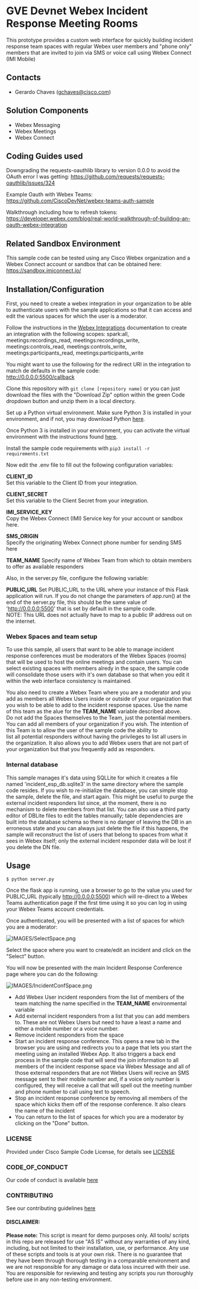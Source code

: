 # GVE Devnet Webex Incident Response Meeting Rooms
This prototype provides a custom web interface for quickly building incident response team spaces with regular Webex user members 
and "phone only" members that are invited to join via SMS or voice call using Webex Connect (IMI Mobile)


## Contacts
* Gerardo Chaves (gchaves@cisco.com)

## Solution Components
* Webex Messaging
* Webex Meetings
* Webex Connect

## Coding Guides used
 
Downgrading the requests-oauthlib library to version 0.0.0 to avoid the OAuth error I was getting:
https://github.com/requests/requests-oauthlib/issues/324

Example Oauth with Webex Teams:
https://github.com/CiscoDevNet/webex-teams-auth-sample

Walkthrough including how to refresh tokens:
https://developer.webex.com/blog/real-world-walkthrough-of-building-an-oauth-webex-integration


## Related Sandbox Environment  

This sample code can be tested using any Cisco Webex organization and a Webex Connect account or sandbox 
that can be obtained here: https://sandbox.imiconnect.io/


## Installation/Configuration  

First, you need to create a webex integration in your organization to be able to authenticate users with the sample 
applications so that it can access and edit the various spaces for which the user is a moderator. 

Follow the instructions in the [Webex Integrations](https://developer.webex.com/docs/integrations) documentation to create
an integration with the following scopes: spark:all, meetings:recordings_read, meetings:recordings_write, meetings:controls_read,
meetings:controls_write, meetings:participants_read, meetings:participants_write   

You might want to use the following for the redirect URI in the integration to match de defaults in the sample code:  
http://0.0.0.0:5500/callback  

Clone this repository with `git clone [repository name]`  or you can just download the files with the "Download Zip" 
option within the green Code dropdown button and unzip them in a local directory.  

Set up a Python virtual environment. Make sure Python 3 is installed in your environment, and if not, 
you may download Python [here](https://www.python.org/downloads/).  

Once Python 3 is installed in your environment, you can activate the virtual environment with 
the instructions found [here](https://docs.python.org/3/tutorial/venv.html).  

Install the sample code requirements with `pip3 install -r requirements.txt`  

Now edit the .env file to fill out  the following configuration variables:  

**CLIENT_ID**     
Set this variable to the Client ID from your integration. 

**CLIENT_SECRET**  
Set this variable to the Client Secret from your integration.  

**IMI_SERVICE_KEY**  
Copy the Webex Connect (IMI) Service key for your account or sandbox here.  

**SMS_ORIGIN**  
Specify the originating Webex Connect phone number for sending SMS here  

**TEAM_NAME** 
Specify name of Webex Team from which to obtain members to offer as available responders 


Also, in the server.py file, configure the following variable:

**PUBLIC_URL**
Set PUBLIC_URL to the URL where your instance of this Flask application will run. If you do not change the parameters 
of app.run() at the end of the server.py file, this should be the same value of 'http://0.0.0.0:5500' that is set by default 
in the sample code.  
NOTE: This URL does not actually have to map to a public IP address out on the internet. 

### Webex Spaces and team setup  
  
To use this sample, all users that want to be able to manage incident response conferences must be moderators of the Webex Spaces (rooms) that will 
be used to host the online meetings and contain users. You can select existing spaces with members alredy in the space, the sample code will 
consolidate those users with it's own database so that when you edit it within the web interface consistency is maintained.  

You also need to create a Webex Team where you are a moderator and you add as members all Webex Users inside or outside of your organization 
that you wish to be able to add to the incident response spaces. Use the name of this team as the alue for the **TEAM_NAME** variable described 
above.  
Do not add the Spaces themselves to the Team, just the potential members. 
You can add all members of your organization if you wish. The intention of this Team is to allow the user of the sample code the ability to  
list all potential responders without having the privileges to list all users in the organization. It also allows you to add  Webex users 
that are not part of your organization but that you frequently add as responders. 

### Internal database  
This sample manages it's data using SQLLite for which it creates a file named 'incident_esp_db.sqlite3' in the same directory where 
the sample code resides. If you wish to re-initialize the database, you can simple stop the sample, delete the file, and start again. 
This might be useful to purge the external incident responders list since, at the moment, there is no mechanism to delete members from 
that list. You can also use a third party editor of DBLite files to edit the tables manually; table dependencies are built into the 
database schema so there is no danger of leaving the DB in an erroneous state and you can always just delete the file if this happens, 
the sample will reconstruct the list of users that belong to spaces from what it sees in Webex itself; only the external incident responder 
data will be lost if you delete the DN file.  


## Usage

    $ python server.py

Once the flask app is running, use a browser to go to the value you used for PUBLIC_URL (typically http://0.0.0.0:5500) which will re-direct to a Webex Teams 
authentication page if the first time using it so you can log in using your Webex Teams account credentials. 

Once authenticated, you will be presented with a list of spaces for which you are a moderator:

![IMAGES/SelectSpace.png](IMAGES/SelectSpace.png)  


Select the space where you want to create/edit an incident and click on the "Select" button.  
  

You will now be presented with the main Incident Response Conference page where you can do the following:  

![IMAGES/IncidentConfSpace.png](IMAGES/IncidentConfSpace.png)  

- Add Webex User incident responders from the list of members of the team matching the name specified in the **TEAM_NAME** environmental variable
- Add external incident responders from a list that you can add members to. These are not Webex Users but need to have a least a name and either a mobile number 
or a voice number. 
- Remove incident responders from the space
- Start an incident response conference. This opens a new tab in the browser you are using and redirects you to a page that 
lets you start the meeting using an installed Webex App.  It also triggers a back end process in the sample code that will send the
 join information to all members of the incident response space via Webex Message and all of those external responders that are not 
Webex Users will recive an SMS message sent to their mobile number and, if a voice only number is configured, they will receive a call 
that will spell out the meeting number and phone number to call using text to speech.  
- Stop an incident response conference by removing all members of the space which kicks them off of the response conference. It also clears 
the name of the incident
- You can return to the list of spaces for which you are a moderator by clicking on the "Done" button.  


### LICENSE

Provided under Cisco Sample Code License, for details see [LICENSE](LICENSE.md)

### CODE_OF_CONDUCT

Our code of conduct is available [here](CODE_OF_CONDUCT.md)

### CONTRIBUTING

See our contributing guidelines [here](CONTRIBUTING.md)

#### DISCLAIMER:
<b>Please note:</b> This script is meant for demo purposes only. All tools/ scripts in this repo are released for use "AS IS" without any warranties of any kind, including, but not limited to their installation, use, or performance. Any use of these scripts and tools is at your own risk. There is no guarantee that they have been through thorough testing in a comparable environment and we are not responsible for any damage or data loss incurred with their use.
You are responsible for reviewing and testing any scripts you run thoroughly before use in any non-testing environment.